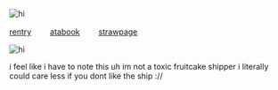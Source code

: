 
![hi](https://komarev.com/ghpvc/?username=military-fashioned) 
 
[rentry](https://rentry.co/doomedcivilization) 
  ㅤ  ㅤ[atabook](https://dancingfactory.atabook.org/)  ㅤ  ㅤ[strawpage](https://robulyaoi.straw.page)

  ![hi](https://files.catbox.moe/dtrimv.jpg)

i feel like i have to note this uh im not a toxic fruitcake shipper i literally could care less if you dont like the ship ://
